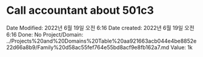 # Call accountant about 501c3

Date Modified: 2022년 6월 19일 오전 6:16
Date created: 2022년 6월 19일 오전 6:16
Done: No
Project/Domain: ../Projects%20and%20Domains%20Table%20aa921663acb044e4be8852e22d66a8b9/Family%20d58ac55fef764e55bd8acf9e8fb162a7.md
Value: 1k